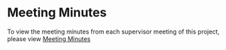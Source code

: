 # Meeting Minutes

To view the meeting minutes from each supervisor meeting of this project, please view [Meeting Minutes](./meeting-minutes.pdf)